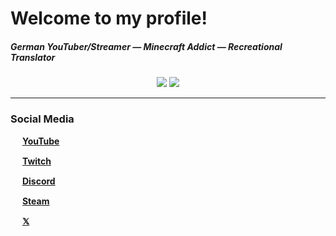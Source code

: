 # Welcome to my profile!

##### German YouTuber/Streamer — Minecraft Addict — Recreational Translator
<div align="center">
    <img src="https://github-readme-stats.vercel.app/api?username=ACGaming&show_icons=true&theme=dark" />
    <img src="https://github-readme-stats.vercel.app/api/top-langs/?username=ACGaming&theme=dark&layout=compact" />
</div>
<hr />

### Social Media
<img src="https://simpleicons.org/icons/youtube.svg" width="15" height="15"> [**YouTube**](https://www.youtube.com/@ACGaming56)

<img src="https://simpleicons.org/icons/twitch.svg" width="15" height="15"> [**Twitch**](https://www.twitch.tv/acgaming56)

<img src="https://simpleicons.org/icons/discord.svg" width="15" height="15"> [**Discord**](https://discord.gg/JdthM8qbJ3)

<img src="https://simpleicons.org/icons/steam.svg" width="15" height="15"> [**Steam**](https://steamcommunity.com/id/ACGaming56)

<img src="https://simpleicons.org/icons/x.svg" width="15" height="15"> [**𝕏**](https://twitter.com/AlertClock)
